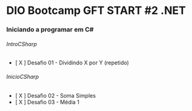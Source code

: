 # DIO Bootcamp GFT START #2 .NET

### Iniciando a programar em C#
######  IntroCSharp
- [ X ] Desafio 01 - Dividindo X por Y (repetido)

###### InicioCSharp
- [ X ] Desafio 02 - Soma Simples
- [ X ] Desafio 03 - Média 1
